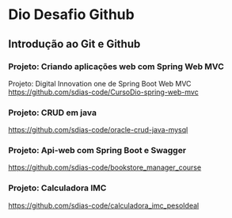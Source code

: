 # Dio Desafio Github

## Introdução ao Git e Github

### Projeto: Criando aplicações web com Spring Web MVC
Projeto: Digital Innovation one de Spring Boot Web MVC
https://github.com/sdias-code/CursoDio-spring-web-mvc

### Projeto: CRUD em java
https://github.com/sdias-code/oracle-crud-java-mysql

### Projeto: Api-web com Spring Boot e Swagger
https://github.com/sdias-code/bookstore_manager_course

### Projeto: Calculadora IMC
https://github.com/sdias-code/calculadora_imc_pesoIdeal